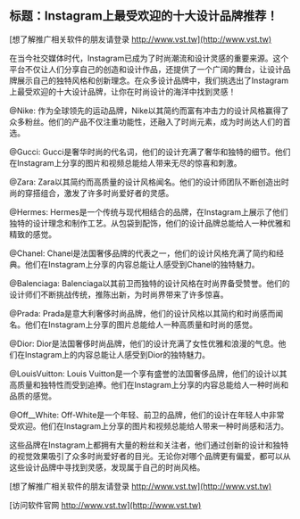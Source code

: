 ## **标题：Instagram上最受欢迎的十大设计品牌推荐！**

[想了解推广相关软件的朋友请登录 http://www.vst.tw](http://www.vst.tw)

在当今社交媒体时代，Instagram已成为了时尚潮流和设计灵感的重要来源。这个平台不仅让人们分享自己的创造和设计作品，还提供了一个广阔的舞台，让设计品牌展示自己的独特风格和创新理念。在众多设计品牌中，我们挑选出了Instagram上最受欢迎的十大设计品牌，让你在时尚设计的海洋中找到灵感！

@Nike: 作为全球领先的运动品牌，Nike以其简约而富有冲击力的设计风格赢得了众多粉丝。他们的产品不仅注重功能性，还融入了时尚元素，成为时尚达人们的首选。

@Gucci: Gucci是奢华时尚的代名词，他们的设计充满了奢华和独特的细节。他们在Instagram上分享的图片和视频总能给人带来无尽的惊喜和刺激。

@Zara: Zara以其简约而高质量的设计风格闻名。他们的设计师团队不断创造出时尚的穿搭组合，激发了许多时尚爱好者的灵感。

@Hermes: Hermes是一个传统与现代相结合的品牌，在Instagram上展示了他们独特的设计理念和制作工艺。从包袋到配饰，他们的设计品牌总能给人一种优雅和精致的感觉。

@Chanel: Chanel是法国奢侈品牌的代表之一，他们的设计风格充满了简约和经典。他们在Instagram上分享的内容总能让人感受到Chanel的独特魅力。

@Balenciaga: Balenciaga以其前卫而独特的设计风格在时尚界备受赞誉。他们的设计师们不断挑战传统，推陈出新，为时尚界带来了许多惊喜。

@Prada: Prada是意大利奢侈时尚品牌，他们的设计风格以其简约和时尚感而闻名。他们在Instagram上分享的图片总能给人一种高质量和时尚的感觉。

@Dior: Dior是法国奢侈时尚品牌，他们的设计充满了女性优雅和浪漫的气息。他们在Instagram上的内容总能让人感受到Dior的独特魅力。

@LouisVuitton: Louis Vuitton是一个享有盛誉的法国奢侈品牌，他们的设计以其高质量和独特性而受到追捧。他们在Instagram上分享的内容总能给人一种时尚和品质的感觉。

@Off__White: Off-White是一个年轻、前卫的品牌，他们的设计在年轻人中非常受欢迎。他们在Instagram上分享的图片和视频总能给人带来一种时尚感和活力。

这些品牌在Instagram上都拥有大量的粉丝和关注者，他们通过创新的设计和独特的视觉效果吸引了众多时尚爱好者的目光。无论你对哪个品牌更有偏爱，都可以从这些设计品牌中寻找到灵感，发现属于自己的时尚风格。

[想了解推广相关软件的朋友请登录 http://www.vst.tw](http://www.vst.tw)


[访问软件官网 http://www.vst.tw](http://www.vst.tw)
